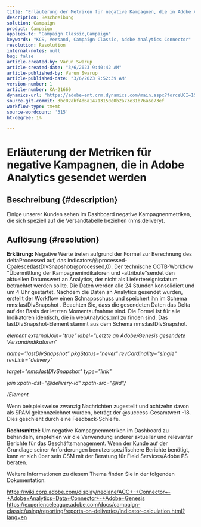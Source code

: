 ```yaml
---
title: "Erläuterung der Metriken für negative Kampagnen, die in Adobe Analytics gesendet werden"
description: Beschreibung
solution: Campaign
product: Campaign
applies-to: "Campaign Classic,Campaign"
keywords: "KCS, Versand, Campaign Classic, Adobe Analytics Connector"
resolution: Resolution
internal-notes: null
bug: false
article-created-by: Varun Swarup
article-created-date: "3/6/2023 9:40:42 AM"
article-published-by: Varun Swarup
article-published-date: "3/6/2023 9:52:39 AM"
version-number: 1
article-number: KA-21660
dynamics-url: "https://adobe-ent.crm.dynamics.com/main.aspx?forceUCI=1&pagetype=entityrecord&etn=knowledgearticle&id=be39a9f2-02bc-ed11-83ff-6045bd006149"
source-git-commit: 3bc02abf4d6a14713150e0b2a73e31b76a6e73ef
workflow-type: tm+mt
source-wordcount: '315'
ht-degree: 1%

---
```


# Erläuterung der Metriken für negative Kampagnen, die in Adobe Analytics gesendet werden

## Beschreibung {#description}

Einige unserer Kunden sehen im Dashboard negative Kampagnenmetriken, die sich speziell auf die Versandtabelle beziehen (nms:delivery).

## Auflösung {#resolution}


<b>Erklärung:</b>
Negative Werte treten aufgrund der Formel zur Berechnung des deltaProcessed auf, das indicators/@processed-Coalesce(lastDlvSnapshot/@processed,0). Der technische OOTB-Workflow &quot;Übermittlung der Kampagnenindikatoren und -attribute&quot;sendet den aktuellen Datumswert an Analytics, der nicht als Liefertereignisdatum betrachtet werden sollte. Die Daten werden alle 24 Stunden konsolidiert und um 4 Uhr gestartet. Nachdem die Daten an Analytics gesendet wurden, erstellt der Workflow einen Schnappschuss und speichert ihn im Schema nms:lastDlvSnapshot . Beachten Sie, dass die gesendeten Daten das Delta auf der Basis der letzten Momentaufnahme sind. Die Formel ist für alle Indikatoren identisch, die in webAnalytics.xml zu finden sind. Das lastDlvSnapshot-Element stammt aus dem Schema nms:lastDlvSnapshot.



*element externalJoin=&quot;true&quot; label=&quot;Letzte an Adobe/Genesis gesendete Versandindikatoren&quot;*

*name=&quot;lastDlvSnapshot&quot; pkgStatus=&quot;never&quot; revCardinality=&quot;single&quot; revLink=&quot;delivery&quot;*

*target=&quot;nms:lastDlvSnapshot&quot; type=&quot;link&quot;*

*join xpath-dst=&quot;@delivery-id&quot; xpath-src=&quot;@id&quot;/*

*/Element*



Wenn beispielsweise zwanzig Nachrichten zugestellt und achtzehn davon als SPAM gekennzeichnet wurden, beträgt der @success-Gesamtwert -18. Dies geschieht durch eine Feedback-Schleife.

<b>Rechtsmittel:</b>
Um negative Kampagnenmetriken im Dashboard zu behandeln, empfehlen wir die Verwendung anderer aktueller und relevanter Berichte für das Geschäftsmanagement. Wenn der Kunde auf der Grundlage seiner Anforderungen benutzerspezifischere Berichte benötigt, kann er sich über sein CSM mit der Beratung für Field Services/Adobe PS beraten.

Weitere Informationen zu diesem Thema finden Sie in der folgenden Dokumentation:

https://wiki.corp.adobe.com/display/neolane/ACC+-+Connector+-+Adobe+Analytics+Data+Connector+-+Adobe+Genesis https://experienceleague.adobe.com/docs/campaign-classic/using/reporting/reports-on-deliveries/indicator-calculation.html?lang=en
